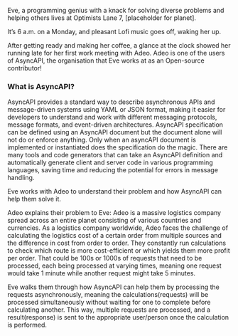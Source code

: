 Eve, a programming genius with a knack for solving diverse problems and helping others lives at Optimists Lane 7,  [placeholder for planet]. 

It’s 6 a.m. on a Monday, and pleasant Lofi music goes off, waking her up.

After getting ready and making her coffee, a glance at the clock showed her running late for her first work meeting with Adeo. Adeo is one of the users of AsyncAPI, the organisation that Eve works at as an Open-source contributor!

### What is AsyncAPI?
AsyncAPI provides a standard way to describe asynchronous APIs and message-driven systems using YAML or JSON format, making it easier for developers to understand and work with different messaging protocols, message formats, and event-driven architectures. 
AsyncAPI specification can be defined using an AsyncAPI document but the document alone will not do or enforce anything. Only when an asyncAPI document is implemented or instantiated does the specification do the magic.
There are many tools and code generators that can take an AsyncAPI definition and automatically generate client and server code in various programming languages, saving time and reducing the potential for errors in message handling.

Eve works with Adeo to understand their problem and how AsyncAPI can help them solve it. 

Adeo explains their problem to Eve: Adeo is a massive logistics company spread across an entire planet consisting of various countries and currencies. As a logistics company worldwide, Adeo faces the challenge of calculating the logistics cost of a certain order from multiple sources and the difference in cost from order to order. They constantly run calculations to check which route is more cost-efficient or which yields them more profit per order. That could be 100s or 1000s of requests that need to be processed, each being processed at varying times, meaning one request would take 1 minute while another request might take 5 minutes.

Eve walks them through how AsyncAPI can help them by processing the requests asynchronously, meaning the calculations(requests) will be processed simultaneously without waiting for one to complete before calculating another. This way, multiple requests are processed, and a result(response) is sent to the appropriate user/person once the calculation is performed. 